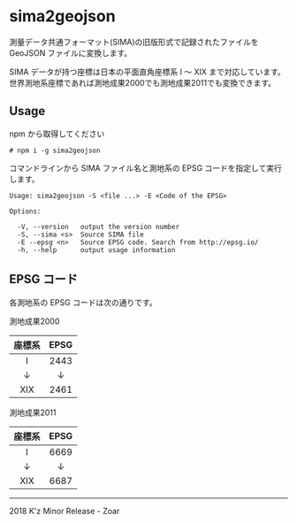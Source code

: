 # sima2geojson

測量データ共通フォーマット(SIMA)の旧版形式で記録されたファイルを GeoJSON ファイルに変換します。

SIMA データが持つ座標は日本の平面直角座標系 I ～ XIX まで対応しています。  
世界測地系座標であれば測地成果2000でも測地成果2011でも変換できます。

## Usage

npm から取得してください

```
# npm i -g sima2geojson
```

コマンドラインから SIMA ファイル名と測地系の EPSG コードを指定して実行します。

```
Usage: sima2geojson -S <file ...> -E <Code of the EPSG>

Options:

  -V, --version   output the version number
  -S, --sima <s>  Source SIMA file
  -E --epsg <n>   Source EPSG code. Search from http://epsg.io/
  -h, --help      output usage information
```

## EPSG コード

各測地系の EPSG コードは次の通りです。

測地成果2000

|座標系|EPSG|
|:-:|:-:|
|I|2443|
|↓|↓|↓|
|XIX|2461|

測地成果2011

|座標系|EPSG|
|:-:|:-:|
|I|6669|
|↓|↓|
|XIX|6687|


---
2018 K'z Minor Release - Zoar